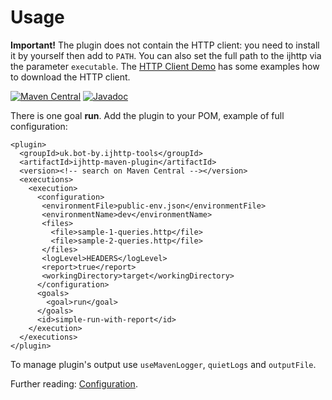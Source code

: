 # Usage

**Important!** The plugin does not contain the HTTP client: you need to install it by yourself
then add to `PATH`. You can also set the full path to the ijhttp via the parameter `executable`.
The [HTTP Client Demo][demo] has some examples how to download the HTTP client.

[![Maven Central](https://img.shields.io/maven-central/v/uk.bot-by.maven-plugin/ijhttp-maven-plugin)](https://search.maven.org/artifact/uk.bot-by.maven-plugin/ijhttp-maven-plugin)
[![Javadoc](https://javadoc.io/badge2/uk.bot-by.maven-plugin/ijhttp-maven-plugin/javadoc.svg)](https://javadoc.io/doc/uk.bot-by.maven-plugin/ijhttp-maven-plugin)

There is one goal **run**. Add the plugin to your POM, example of full configuration:

```language-xml
<plugin>
  <groupId>uk.bot-by.ijhttp-tools</groupId>
  <artifactId>ijhttp-maven-plugin</artifactId>
  <version><!-- search on Maven Central --></version>
  <executions>
    <execution>
      <configuration>
       <environmentFile>public-env.json</environmentFile>
       <environmentName>dev</environmentName>
       <files>
         <file>sample-1-queries.http</file>
         <file>sample-2-queries.http</file>
       </files>
       <logLevel>HEADERS</logLevel>
       <report>true</report>
       <workingDirectory>target</workingDirectory>
      </configuration>
      <goals>
        <goal>run</goal>
      </goals>
      <id>simple-run-with-report</id>
    </execution>
  </executions>
</plugin>
```

To manage plugin's output use `useMavenLogger`, `quietLogs` and `outputFile`.

Further reading: [Configuration][].

[Configuration]: configuration.html

[demo]: https://gitlab.com/vitalijr2/ijhttp-demo